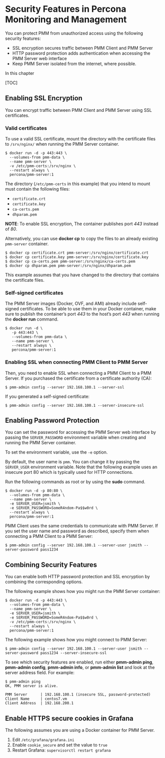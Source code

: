 # Security Features in Percona Monitoring and Management

You can protect PMM from unauthorized access using the following security features:

* SSL encryption secures traffic between PMM Client and PMM Server
* HTTP password protection adds authentication when accessing the PMM Server web interface
* Keep PMM Server isolated from the internet, where possible.

In this chapter

[TOC]

## Enabling SSL Encryption

You can encrypt traffic between PMM Client and PMM Server using SSL certificates.

### Valid certificates

To use a valid SSL certificate, mount the directory with the certificate files to `/srv/nginx/` when running the PMM Server container.

```
$ docker run -d -p 443:443 \
  --volumes-from pmm-data \
  --name pmm-server \
  -v /etc/pmm-certs:/srv/nginx \
  --restart always \
  percona/pmm-server:1
```

The directory (`/etc/pmm-certs` in this example) that you intend to mount must contain the following files:

* `certificate.crt`
* `certificate.key`
* `ca-certs.pem`
* `dhparam.pem`

**NOTE**: To enable SSL encryption, The container publishes port *443* instead of *80*.

Alternatively, you can use **docker cp** to copy the files to an already existing `pmm-server` container.

```
$ docker cp certificate.crt pmm-server:/srv/nginx/certificate.crt
$ docker cp certificate.key pmm-server:/srv/nginx/certificate.key
$ docker cp ca-certs.pem pmm-server:/srv/nginx/ca-certs.pem
$ docker cp dhparam.pem pmm-server:/srv/nginx/dhparam.pem
```

This example assumes that you have changed to the directory that contains the certificate files.

### Self-signed certificates

The PMM Server images (Docker, OVF, and AMI) already include self-signed certificates. To be able to use them in your Docker container, make sure to publish the container’s port *443* to the host’s port *443* when running the **docker run** command.

```
$ docker run -d \
   -p 443:443 \
   --volumes-from pmm-data \
   --name pmm-server \
   --restart always \
   percona/pmm-server:1
```

### Enabling SSL when connecting PMM Client to PMM Server

Then, you need to enable SSL when connecting a PMM Client to a PMM Server.  If you purchased the certificate from a certificate authority (CA):

```
$ pmm-admin config --server 192.168.100.1 --server-ssl
```

If you generated a self-signed certificate:

```
$ pmm-admin config --server 192.168.100.1 --server-insecure-ssl
```

## Enabling Password Protection

You can set the password for accessing the PMM Server web interface by passing the `SERVER_PASSWORD` environment variable when creating and running the PMM Server container.

To set the environment variable, use the `-e` option.

By default, the user name is `pmm`. You can change it by passing the `SERVER_USER` environment variable. Note that the following example uses an insecure port 80 which is typically used for HTTP connections.

Run the following commands as root or by using the **sudo** command.

```
$ docker run -d -p 80:80 \
  --volumes-from pmm-data \
  --name pmm-server \
  -e SERVER_USER=jsmith \
  -e SERVER_PASSWORD=SomeR4ndom-Pa$$w0rd \
  --restart always \
  percona/pmm-server:1
```

PMM Client uses the same credentials to communicate with PMM Server.  If you set the user name and password as described, specify them when connecting a PMM Client to a PMM Server:

```
$ pmm-admin config --server 192.168.100.1 --server-user jsmith --server-password pass1234
```

## Combining Security Features

You can enable both HTTP password protection and SSL encryption by combining the corresponding options.

The following example shows how you might run the PMM Server container:

```
$ docker run -d -p 443:443 \
  --volumes-from pmm-data \
  --name pmm-server \
  -e SERVER_USER=jsmith \
  -e SERVER_PASSWORD=SomeR4ndom-Pa$$w0rd \
  -v /etc/pmm-certs:/srv/nginx \
  --restart always \
  percona/pmm-server:1
```

The following example shows how you might connect to PMM Server:

```
$ pmm-admin config --server 192.168.100.1 --server-user jsmith --server-password pass1234 --server-insecure-ssl
```

To see which security features are enabled, run either **pmm-admin ping**, **pmm-admin config**, **pmm-admin info**, or **pmm-admin list** and look at the server address field. For example:

```
$ pmm-admin ping
OK, PMM server is alive.

PMM Server      | 192.168.100.1 (insecure SSL, password-protected)
Client Name     | centos7.vm
Client Address  | 192.168.200.1
```

## Enable HTTPS secure cookies in Grafana

The following assumes you are using a Docker container for PMM Server.

1. Edit `/etc/grafana/grafana.ini`
2. Enable `cookie_secure` and set the value to `true`
3. Restart Grafana: `supervisorctl restart grafana`

